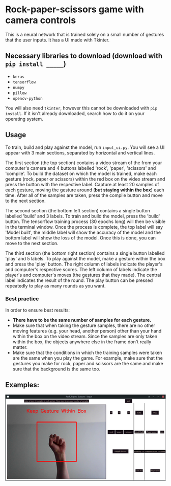 # Rock-paper-scissors game with camera controls
This is a neural network that is trained solely on a small number of gestures that the user inputs. It has a UI made with Tkinter.

## Necessary libraries to download (download with `pip install _____`)
* `keras`
* `tensorflow`
* `numpy`
* `pillow`
* `opencv-python`

You will also need `tkinter`, however this cannot be downloaded with `pip install`. If it isn't already downloaded, search how to do it on your operating system.

## Usage
To train, build and play against the model, run `input_ui.py`. You will see a UI appear with 3 main sections, separated by horizontal and vertical lines.

The first section (the top section) contains a video stream of the from your computer's camera and 4 buttons labelled 'rock', 'paper', 'scissors' and 'compile'. To build the dataset on which the model is trained, make each gesture (rock, paper or scissors) within the red box on the video stream and press the button with the respective label. Capture at least 20 samples of each gesture, moving the gesture around (**but staying within the box**) each time. After all of the samples are taken, press the compile button and move to the next section.

The second section (the bottom left section) contains a single button labelled 'build' and 3 labels. To train and build the model, press the 'build' button. The tensorflow training process (30 epochs long) will then be visible in the terminal window. Once the process is complete, the top label will say 'Model built', the middle label will show the accuracy of the model and the bottom label will show the loss of the model. Once this is done, you can move to the next section.

The third section (the bottom right section) contains a single button labelled 'play' and 5 labels. To play against the model, make a gesture within the box and press the 'play' button. The right column of labels indicate the player's and computer's respective scores. The left column of labels indicate the player's and computer's moves (the gestures that they made). The central label indicates the result of the round. The play button can be pressed repeatedly to play as many rounds as you want.

### Best practice
In order to ensure best results:
* **There have to be the same number of samples for each gesture.**
* Make sure that when taking the gesture samples, there are no other moving features (e.g. your head, another person) other than your hand within the box on the video stream. Since the samples are only taken within the box, the objects anywhere else in the frame don't really matter.
* Make sure that the conditions in which the training samples were taken are the same when you play the game. For example, make sure that the gestures you make for rock, paper and scissors are the same and make sure that the background is the same too.

## Examples:
![Examples](rps_h_example.png)
